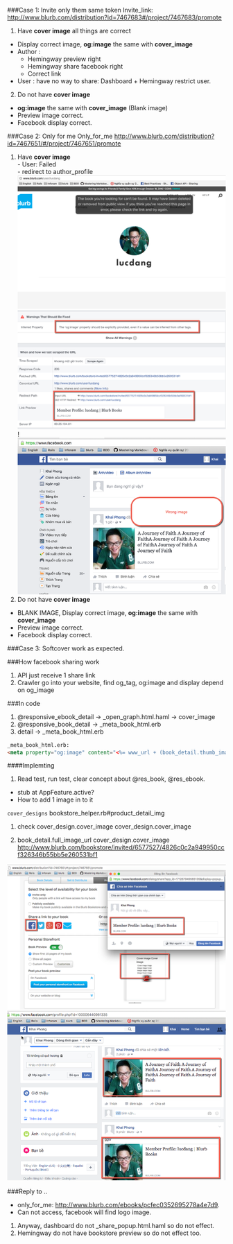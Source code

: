 ###Case 1: Invite only them same token
Invite_link: 
http://www.blurb.com/distribution?id=7467683#/project/7467683/promote
  1) Have **cover image** all things are correct
  - Display correct image, **og:image** the same with **cover_image**
  - Author  : 
      - Hemingway preview right
      - Hemingway share facebook right
      - Correct link
  - User    : have no way to share: Dashboard + Hemingway restrict user.

  2) Do not have **cover image**
  - **og:image** the same with **cover_image** (Blank image)
  - Preview image correct.
  - Facebook display correct.

###Case 2: Only for me
Only_for_me
http://www.blurb.com/distribution?id=7467651/#/project/7467651/promote

  1) Have **cover image**  
    - User: Failed   
    - redirect to author_profile
    ![redirect_author.png](./images/redirect_author.png)
    ![crawler_facebook.png](./images/crawler_facebook.png)  
    !![image_display_on_facebook.png](./images/image_display_on_facebook.png)
  2) Do not have **cover image**
  - BLANK IMAGE, Display correct image, **og:image** the same with **cover_image**
  - Preview image correct.
  - Facebook display correct.

###Case 3: Softcover work as expected.

###How facebook sharing work

1) API just receive 1 share link
2) Crawler go into your website, find og_tag, og:image and display depend on og_image


###In code
1) @responsive_ebook_detail -> _open_graph.html.haml -> cover_image
2) @responsive_book_detail ->  _meta_book_html.erb
3) detail ->  _meta_book_html.erb

```html
_meta_book_html.erb: 
<meta property="og:image" content="<%= www_url + (book_detail.thumb_image_url.match(/^\/images/) ? book_detail.full_image_url : '/images/' + book_detail.full_image_url) %>"/>
```

####Implemting
1) Read test, run test, clear concept about @res_book, @res_ebook.
- stub at AppFeature.active?
- How to add 1 image in to it

`cover_designs`
bookstore_helper.rb#product_detail_img

1) check cover_design.cover_image
cover_design.cover_image

2) book_detail.full_image_url
cover_design.cover_image
http://www.blurb.com/bookstore/invited/6577527/4826c0c2a949950ccf326346b55bb5e260531bf1

![share-image-not-correct2.png](./images/share-image-not-correct1.png)
![share-image-not-correct3.png](./images/share-image-not-correct3.png)

###Reply to ..

- only_for_me: http://www.blurb.com/ebooks/pcfec0352695278a4e7d9.
- Can not access, facebook will find logo image.
1) Anyway, dashboard do not _share_popup.html.haml so do not effect.
2) Hemingway do not have bookstore preview so do not effect too.


